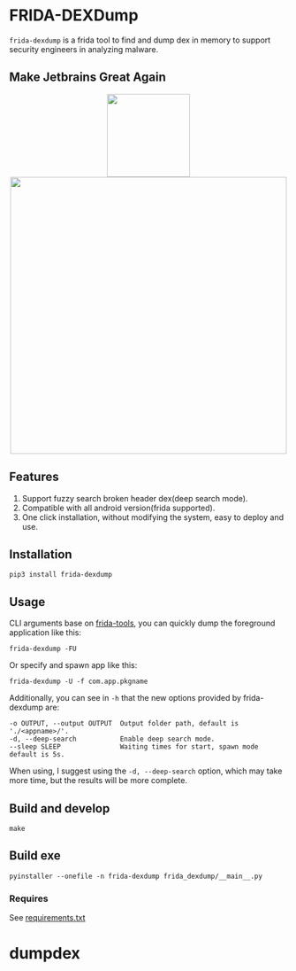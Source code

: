 # FRIDA-DEXDump

`frida-dexdump` is a frida tool to find and dump dex in memory to support security engineers in analyzing malware.

## Make Jetbrains Great Again

<p align="center">
    <img src = "https://resources.jetbrains.com/storage/products/company/brand/logos/jb_beam.png" width = 150>
    <img src = "https://resources.jetbrains.com/storage/products/company/brand/logos/PyCharm.png" width = 500>
</p>

## Features

1. Support fuzzy search broken header dex(deep search mode).
2. Compatible with all android version(frida supported).
3. One click installation, without modifying the system, easy to deploy and use.

## Installation

```
pip3 install frida-dexdump
```

## Usage

CLI arguments base on [frida-tools](https://github.com/frida/frida-tools), you can quickly dump the foreground application like this:

```
frida-dexdump -FU
```

Or specify and spawn app like this:

```
frida-dexdump -U -f com.app.pkgname
```

Additionally, you can see in `-h` that the new options provided by frida-dexdump are: 

```
-o OUTPUT, --output OUTPUT  Output folder path, default is './<appname>/'.
-d, --deep-search           Enable deep search mode.
--sleep SLEEP               Waiting times for start, spawn mode default is 5s.
```

When using, I suggest using the `-d, --deep-search` option, which may take more time, but the results will be more complete.



## Build and develop

```
make

```
## Build exe
```
pyinstaller --onefile -n frida-dexdump frida_dexdump/__main__.py
```
### Requires

See [requirements.txt](https://github.com/hluwa/FRIDA-DEXDump/blob/master/requirements.txt)


# dumpdex
